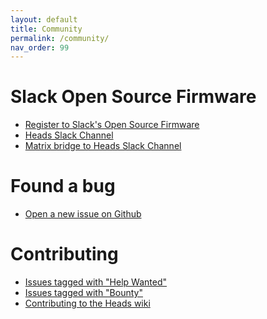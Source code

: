 ```yaml
---
layout: default
title: Community
permalink: /community/
nav_order: 99
---
```


Slack Open Source Firmware
===

* [Register to Slack's Open Source Firmware](https://slack.osfw.dev/)
* [Heads Slack Channel](https://osfw.slack.com/archives/C92MNSRC1)
* [Matrix bridge to Heads Slack Channel ](https://matrix.to/#/#OSFW-Heads:matrix.org)

Found a bug
===

* [Open a new issue on Github](https://github.com/osresearch/heads/issues)

Contributing
====

* [Issues tagged with "Help Wanted"](https://github.com/osresearch/heads/labels/help%20wanted)
* [Issues tagged with "Bounty"](https://github.com/osresearch/heads/labels/Bounty)
* [Contributing to the Heads wiki](/Contributing-to-Heads-wiki/)
